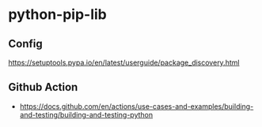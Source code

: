 # python-pip-lib

## Config

https://setuptools.pypa.io/en/latest/userguide/package_discovery.html

## Github Action

- https://docs.github.com/en/actions/use-cases-and-examples/building-and-testing/building-and-testing-python
